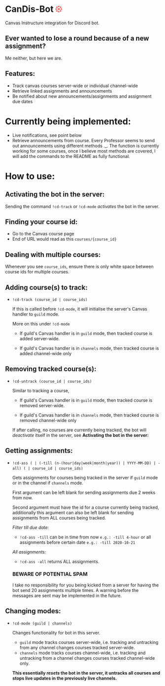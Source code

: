 # CanDis-Bot <img src="canvas_discord_logo.png" alt="drawing" width="20"/> 
Canvas Instructure integration for Discord bot.

## Ever wanted to lose a round because of a new assignment?
Me neither, but here we are.

## Features:
- Track canvas courses server-wide or individual channel-wide
- Retrieve linked assignments and announcements
- Be notified about new announcements/assignments and assignment due dates

# Currently being implemented:
- Live notifications, see point below
- Retrieve announcements from course. Every Professor seems to send out announcements using different methods ._. The function is currently working for some courses, once I believe most methods are covered, I will add the commands to the README as fully functional.

# How to use:
## Activating the bot in the server:
Sending the command `!cd-track` or `!cd-mode` *activates* the bot in the server.

## Finding your course id:
- Go to the Canvas course page
- End of URL would read as this `courses/{course_id}`

## Dealing with multiple courses:
Whenever you see `course_ids`, ensure there is only white space between course ids for multiple courses.

## Adding course(s) to track:
- `!cd-track (course_id | course_ids)`
  
    If this is called before `!cd-mode`, it will initialise the server's Canvas handler to `guild` mode. 
    
    More on this under `!cd-mode`

    - If guild's Canvas handler is in `guild` mode, then tracked course is added server-wide.

    - If guild's Canvas handler is in `channels` mode, then tracked course is added channel-wide only
    
    

## Removing tracked course(s):
- `!cd-untrack (course_id | course_ids)`

    Similar to tracking a course,
    - If guild's Canvas handler is in `guild` mode, then tracked course is removed server-wide.

    - If guild's Canvas handler is in `channels` mode, then tracked course is removed channel-wide only

    If after calling, no courses are currently being tracked, the bot will *deactivate* itself in the server, see **Activating the bot in the server:**

## Getting assignments:
- `!cd-ass ( | (-till (n-(hour|day|week|month|year)) | YYYY-MM-DD) | -all) ( | course_id | course_ids)`

    Gets assignments for courses being tracked in the server if `guild` mode or in the channel if `channels` mode.
    
    First argument can be left blank for sending assignments due 2 weeks from now.

    Second argument must have the id for a course currently being tracked, additionally this argument can also be left blank for sending assignments from ALL courses being tracked.
 
    *Filter till due date:*
    - `!cd-ass -till` can be in time from now `e.g.: -till 4-hour` or all assignments before certain date `e.g.: -till 2020-10-21`

    *All assignments:*
    - `!cd-ass -all` returns ALL assignments.
    
    ### **BEWARE OF POTENTIAL SPAM**
    
    I take no responsibility for you being kicked from a server for having the bot send 20 assignments multiple times. A warning before the messages are sent may be implemented in the future.

## Changing modes:
- `!cd-mode (guild | channels)`

    Changes functionality for bot in this server.
    - `guild` mode tracks courses server-wide, i.e. tracking and untracking from any channel changes courses tracked server-wide.
    - `channels` mode tracks courses channel-wide, i.e. tracking and untracking from a channel changes courses tracked channel-wide only.

    **This essentially *resets* the bot in the server, it untracks all courses and stops live updates in the previously live channels.**


    

    